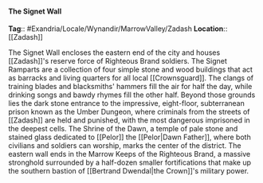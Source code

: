 #### The Signet Wall
**Tag**:: #Exandria/Locale/Wynandir/MarrowValley/Zadash
**Location**:: [[Zadash]]

 The Signet Wall encloses the eastern end of the city and houses [[Zadash]]'s reserve force of Righteous Brand soldiers. The Signet Ramparts are a collection of four simple stone and wood buildings that act as barracks and living quarters for all local [[Crownsguard]]. The clangs of training blades and blacksmiths' hammers fill the air for half the day, while drinking songs and bawdy rhymes fill the other half. Beyond those grounds lies the dark stone entrance to the impressive, eight-floor, subterranean prison known as the Umber Dungeon, where criminals from the streets of [[Zadash]] are held and punished, with the most dangerous imprisoned in the deepest cells. The Shrine of the Dawn, a temple of pale stone and stained glass dedicated to [[Pelor]] the [[Pelor|Dawn Father]], where both civilians and soldiers can worship, marks the center of the district. The eastern wall ends in the Marrow Keeps of the Righteous Brand, a massive stronghold surrounded by a half-dozen smaller fortifications that make up the southern bastion of [[Bertrand Dwendal|the Crown]]'s military power.

